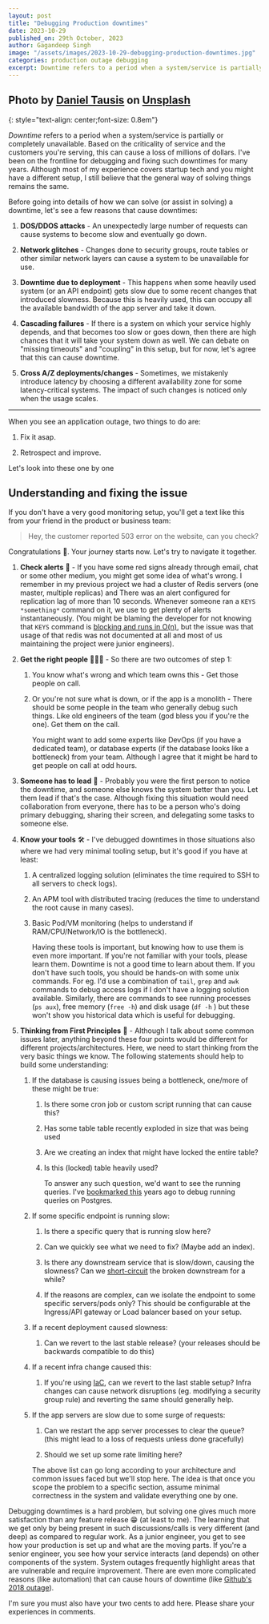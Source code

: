```yaml
---
layout: post
title: "Debugging Production downtimes"
date: 2023-10-29
published_on: 29th October, 2023
author: Gagandeep Singh
image: "/assets/images/2023-10-29-debugging-production-downtimes.jpg"
categories: production outage debugging
excerpt: Downtime refers to a period when a system/service is partially or completely unavailable. Based on the criticality of service and the customers you're serving, this can cause a loss of millions of dollars. I've been on the...
---
```


Photo by <a href="https://unsplash.com/@greatmalinco?utm_content=creditCopyText&utm_medium=referral&utm_source=unsplash">Daniel Tausis</a> on <a href="https://unsplash.com/photos/fireman-watering-fire-loeqHoa1uWY?utm_content=creditCopyText&utm_medium=referral&utm_source=unsplash">Unsplash</a>
---
{: style="text-align: center;font-size: 0.8em"}


*Downtime* refers to a period when a system/service is partially or completely unavailable. Based on the criticality of service and the customers you're serving, this can cause a loss of millions of dollars. I've been on the frontline for debugging and fixing such downtimes for many years. Although most of my experience covers startup tech and you might have a different setup, I still believe that the general way of solving things remains the same.

Before going into details of how we can solve (or assist in solving) a downtime, let's see a few reasons that cause downtimes:

1. **DOS/DDOS attacks** - An unexpectedly large number of requests can cause systems to become slow and eventually go down.

2. **Network glitches** - Changes done to security groups, route tables or other similar network layers can cause a system to be unavailable for use.

3. **Downtime due to deployment** - This happens when some heavily used system (or an API endpoint) gets slow due to some recent changes that introduced slowness. Because this is heavily used, this can occupy all the available bandwidth of the app server and take it down.

4. **Cascading failures** - If there is a system on which your service highly depends, and that becomes too slow or goes down, then there are high chances that it will take your system down as well. We can debate on "missing timeouts" and "coupling" in this setup, but for now, let's agree that this can cause downtime.

5. **Cross A/Z deployments/changes** - Sometimes, we mistakenly introduce latency by choosing a different availability zone for some latency-critical systems. The impact of such changes is noticed only when the usage scales.


---

When you see an application outage, two things to do are:

1. Fix it asap.

2. Retrospect and improve.

Let's look into these one by one

## Understanding and fixing the issue

If you don't have a very good monitoring setup, you'll get a text like this from your friend in the product or business team:

> Hey, the customer reported 503 error on the website, can you check?

Congratulations 🥳. Your journey starts now. Let's try to navigate it together.

1. **Check alerts** 🔴 - If you have some red signs already through email, chat or some other medium, you might get some idea of what's wrong. I remember in my previous project we had a cluster of Redis servers (one master, multiple replicas) and There was an alert configured for replication lag of more than 10 seconds. Whenever someone ran a `KEYS *something*` command on it, we use to get plenty of alerts instantaneously. (You might be blaming the developer for not knowing that `KEYS` command is [blocking and runs in O(n)](https://redis.io/commands/keys/), but the issue was that usage of that redis was not documented at all and most of us maintaining the project were junior engineers).

2. **Get the right people** 🧑‍🤝‍🧑 - So there are two outcomes of step 1:

    1. You know what's wrong and which team owns this - Get those people on call.

    2. Or you're not sure what is down, or if the app is a monolith - There should be some people in the team who generally debug such things. Like old engineers of the team (god bless you if you're the one). Get them on the call.

        You might want to add some experts like DevOps (if you have a dedicated team), or database experts (if the database looks like a bottleneck) from your team. Although I agree that it might be hard to get people on call at odd hours.

3. **Someone has to lead** 🤵 - Probably you were the first person to notice the downtime, and someone else knows the system better than you. Let them lead if that's the case. Although fixing this situation would need collaboration from everyone, there has to be a person who's doing primary debugging, sharing their screen, and delegating some tasks to someone else.

4. **Know your tools** 🛠️ - I've debugged downtimes in those situations also where we had very minimal tooling setup, but it's good if you have at least:

    1. A centralized logging solution (eliminates the time required to SSH to all servers to check logs).

    2. An APM tool with distributed tracing (reduces the time to understand the root cause in many cases).

    3. Basic Pod/VM monitoring (helps to understand if RAM/CPU/Network/IO is the bottleneck).

        Having these tools is important, but knowing how to use them is even more important. If you're not familiar with your tools, please learn them. Downtime is not a good time to learn about them. If you don't have such tools, you should be hands-on with some unix commands. For eg. I'd use a combination of `tail`, `grep` and `awk` commands to debug access logs if I don't have a logging solution available. Similarly, there are commands to see running processes (`ps aux`), free memory (`free -h`) and disk usage (`df -h` ) but these won't show you historical data which is useful for debugging.

5. **Thinking from First Principles** 🤔 - Although I talk about some common issues later, anything beyond these four points would be different for different projects/architectures. Here, we need to start thinking from the very basic things we know. The following statements should help to build some understanding:

    1. If the database is causing issues being a bottleneck, one/more of these might be true:

        1. Is there some cron job or custom script running that can cause this?

        2. Has some table table recently exploded in size that was being used

        3. Are we creating an index that might have locked the entire table?

        4. Is this (locked) table heavily used?

            To answer any such question, we'd want to see the running queries. I've [bookmarked this](https://gist.github.com/rgreenjr/3637525) years ago to debug running queries on Postgres.

    2. If some specific endpoint is running slow:

        1. Is there a specific query that is running slow here?

        2. Can we quickly see what we need to fix? (Maybe add an index).

        3. Is there any downstream service that is slow/down, causing the slowness? Can we [short-circuit](https://microservices.io/patterns/reliability/circuit-breaker.html) the broken downstream for a while?

        4. If the reasons are complex, can we isolate the endpoint to some specific servers/pods only? This should be configurable at the Ingress/API gateway or Load balancer based on your setup.

    3. If a recent deployment caused slowness:

        1. Can we revert to the last stable release? (your releases should be backwards compatible to do this)

    4. If a recent infra change caused this:

        1. If you're using [IaC](https://www.redhat.com/en/topics/automation/what-is-infrastructure-as-code-iac), can we revert to the last stable setup? Infra changes can cause network disruptions (eg. modifying a security group rule) and reverting the same should generally help.

    5. If the app servers are slow due to some surge of requests:

        1. Can we restart the app server processes to clear the queue? (this might lead to a loss of requests unless done gracefully)

        2. Should we set up some rate limiting here?


        The above list can go long according to your architecture and common issues faced but we'll stop here. The idea is that once you scope the problem to a specific section, assume minimal correctness in the system and validate everything one by one.


Debugging downtimes is a hard problem, but solving one gives much more satisfaction than any feature release 😁 (at least to me). The learning that we get only by being present in such discussions/calls is very different (and deep) as compared to regular work. As a junior engineer, you get to see how your production is set up and what are the moving parts. If you're a senior engineer, you see how your service interacts (and depends) on other components of the system. System outages frequently highlight areas that are vulnerable and require improvement. There are even more complicated reasons (like automation) that can cause hours of downtime (like [Github's 2018 outage](https://www.youtube.com/watch?v=dsHyUgGMht0&t=646s)).

I'm sure you must also have your two cents to add here. Please share your experiences in comments.
